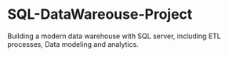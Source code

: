 # SQL-DataWareouse-Project
Building a modern data warehouse with SQL server, including ETL processes, Data modeling and analytics.
